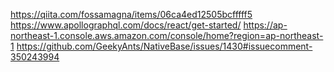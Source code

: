 https://qiita.com/fossamagna/items/06ca4ed12505bcfffff5
https://www.apollographql.com/docs/react/get-started/
https://ap-northeast-1.console.aws.amazon.com/console/home?region=ap-northeast-1
https://github.com/GeekyAnts/NativeBase/issues/1430#issuecomment-350243994